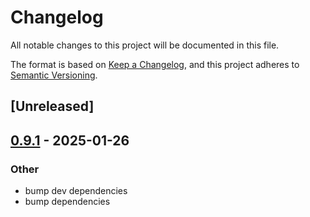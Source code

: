 # Changelog

All notable changes to this project will be documented in this file.

The format is based on [Keep a Changelog](https://keepachangelog.com/en/1.0.0/),
and this project adheres to [Semantic Versioning](https://semver.org/spec/v2.0.0.html).

## [Unreleased]

## [0.9.1](https://github.com/Dalvany/function-timer/compare/function-timer-v0.9.0...function-timer-v0.9.1) - 2025-01-26

### Other

- bump dev dependencies
- bump dependencies
